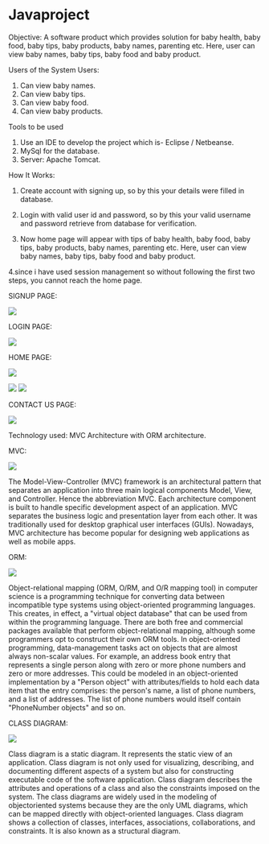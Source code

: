 # Javaproject
Objective:
A software product which provides solution for baby health, baby food, baby tips, baby products, baby names, parenting etc. Here, user can view baby names, baby tips, baby food and baby product.

Users of the System
 Users:
1.	Can view baby names.
2.	Can view baby tips.
3.	Can view baby food.
4.	Can view baby products.

Tools to be used
1.	Use an IDE to develop the project which is- Eclipse / Netbeanse.
2.	MySql for the database.
3.	Server: Apache Tomcat.

How It Works:
1.	Create account with signing up, so by this your details were filled in database.

2.	Login with valid user id and password, so by this your valid username and password retrieve from database for verification.

3.	Now home page will appear with tips of baby health, baby food, baby tips, baby products, baby names, parenting etc. Here, user can view baby names, baby tips, baby food and baby product.

4.since i have used session management so without following the first two steps, you cannot reach the home page.

SIGNUP PAGE:

![](Untitled6.png)

LOGIN PAGE:

![](Untitled1.png)

HOME PAGE:

![](Untitled2.png)

![](Untitled3.png)
![](Untitled4.png)

CONTACT US PAGE:

![](Untitled5.png)

Technology used:
MVC Architecture with ORM architecture.

MVC:

![](Untitled.png)

The Model-View-Controller (MVC) framework is an architectural pattern that separates an application into three main logical components Model, View, and Controller. Hence the abbreviation MVC. Each architecture component is built to handle specific development aspect of an application. MVC separates the business logic and presentation layer from each other. It was traditionally used for desktop graphical user interfaces (GUIs). Nowadays, MVC architecture has become popular for designing web applications as well as mobile apps.

ORM:

![](BabyCare/orm.jfif)

Object-relational mapping (ORM, O/RM, and O/R mapping tool) in computer science is a programming technique for converting data between incompatible type systems using object-oriented programming languages. This creates, in effect, a "virtual object database" that can be used from within the programming language. There are both free and commercial packages available that perform object-relational mapping, although some programmers opt to construct their own ORM tools.
In object-oriented programming, data-management tasks act on objects that are almost always non-scalar values. For example, an address book entry that represents a single person along with zero or more phone numbers and zero or more addresses. This could be modeled in an object-oriented implementation by a "Person object" with attributes/fields to hold each data item that the entry comprises: the person's name, a list of phone numbers, and a list of addresses. The list of phone numbers would itself contain "PhoneNumber objects" and so on. 

CLASS DIAGRAM:

![](BabyCare/BabyCareClassDiag.png)

Class diagram is a static diagram. It represents the static view of an application. Class diagram is not only used for visualizing, describing, and documenting different aspects of a system but also for constructing executable code of the software application.
Class diagram describes the attributes and operations of a class and also the constraints imposed on the system. The class diagrams are widely used in the modeling of objectoriented systems because they are the only UML diagrams, which can be mapped directly with object-oriented languages.
Class diagram shows a collection of classes, interfaces, associations, collaborations, and constraints. It is also known as a structural diagram.
